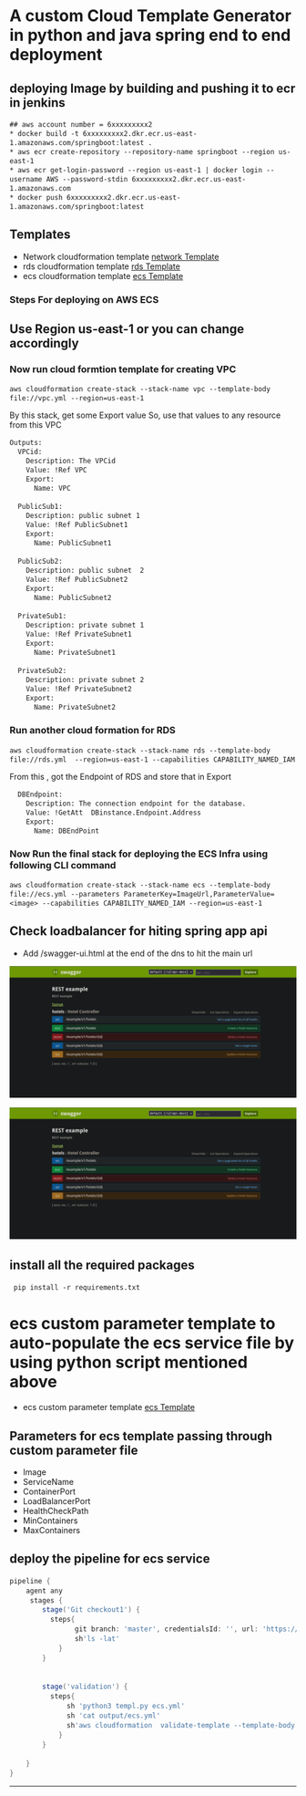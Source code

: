 # A custom Cloud Template Generator in python and java spring end to end deployment


## deploying Image by building and pushing it to ecr in jenkins
```
## aws account number = 6xxxxxxxxx2
* docker build -t 6xxxxxxxxx2.dkr.ecr.us-east-1.amazonaws.com/springboot:latest . 
* aws ecr create-repository --repository-name springboot --region us-east-1
* aws ecr get-login-password --region us-east-1 | docker login --username AWS --password-stdin 6xxxxxxxxx2.dkr.ecr.us-east-1.amazonaws.com
* docker push 6xxxxxxxxx2.dkr.ecr.us-east-1.amazonaws.com/springboot:latest
```
## Templates
* Network cloudformation template [network Template](https://github.com/satyum/javaspringboot/blob/master/templates/vpc.yml)
* rds cloudformation template [rds Template](https://github.com/satyum/javaspringboot/blob/master/templates/rds.yml)
* ecs cloudformation template [ecs Template](https://github.com/satyum/javaspringboot/blob/master/templates/rds.yml)



### Steps For deploying on AWS ECS

Use Region <b>us-east-1</b> or you can change accordingly
-----------------------------------------------------------------------------------------------------------------------------------------------
### Now run cloud formtion template for creating VPC
```
aws cloudformation create-stack --stack-name vpc --template-body file://vpc.yml --region=us-east-1
```
By this stack, get some Export value
So, use that values to any resource from this VPC
```
Outputs:
  VPCid:
    Description: The VPCid
    Value: !Ref VPC
    Export:
      Name: VPC

  PublicSub1:
    Description: public subnet 1
    Value: !Ref PublicSubnet1
    Export:
      Name: PublicSubnet1

  PublicSub2:
    Description: public subnet  2
    Value: !Ref PublicSubnet2
    Export:
      Name: PublicSubnet2

  PrivateSub1:
    Description: private subnet 1
    Value: !Ref PrivateSubnet1
    Export:
      Name: PrivateSubnet1

  PrivateSub2:
    Description: private subnet 2
    Value: !Ref PrivateSubnet2
    Export:
      Name: PrivateSubnet2
```
### Run another cloud formation for RDS 
```
aws cloudformation create-stack --stack-name rds --template-body file://rds.yml  --region=us-east-1 --capabilities CAPABILITY_NAMED_IAM
```
From this , got the Endpoint of RDS and store that in Export
```
  DBEndpoint:
    Description: The connection endpoint for the database.
    Value: !GetAtt  DBinstance.Endpoint.Address
    Export:
      Name: DBEndPoint 
```
### Now Run the final stack for deploying the ECS Infra using following CLI command 
```
aws cloudformation create-stack --stack-name ecs --template-body file://ecs.yml --parameters ParameterKey=ImageUrl,ParameterValue=<image> --capabilities CAPABILITY_NAMED_IAM --region=us-east-1
```


## Check loadbalancer for hiting spring app api
* Add /swagger-ui.html at the end of the dns to hit the main url


![dns](https://github.com/satyum/javaspringboot/blob/master/pictures/Screenshot%20from%202022-12-19%2012-33-28.png)



![mainroute](https://github.com/satyum/javaspringboot/blob/master/pictures/Screenshot%20from%202022-12-19%2012-33-28.png)






## install all the required packages 

``` pip install -r requirements.txt```

# ecs custom parameter template to auto-populate the ecs service file by using python script mentioned above
*  ecs custom parameter template [ecs Template](https://github.com/satyum/javaspringboot/blob/master/parameters/ecs.yml)

## Parameters for ecs template passing through custom parameter file
* Image
* ServiceName
* ContainerPort
* LoadBalancerPort
* HealthCheckPath
* MinContainers
* MaxContainers

## deploy the pipeline for ecs service
```groovy
pipeline {
    agent any
     stages {
        stage('Git checkout1') {
          steps{
                git branch: 'master', credentialsId: '', url: 'https://github.com/satyum/javaspringboot.git'
                sh'ls -lat'
            }
        }

        
        stage('validation') {
          steps{
              sh 'python3 templ.py ecs.yml'
              sh 'cat output/ecs.yml'
              sh'aws cloudformation  validate-template --template-body file://output/ecs.yml'              
            }
        }
               
    }
}
```

___________________________________________________________________________________________________________________________________
